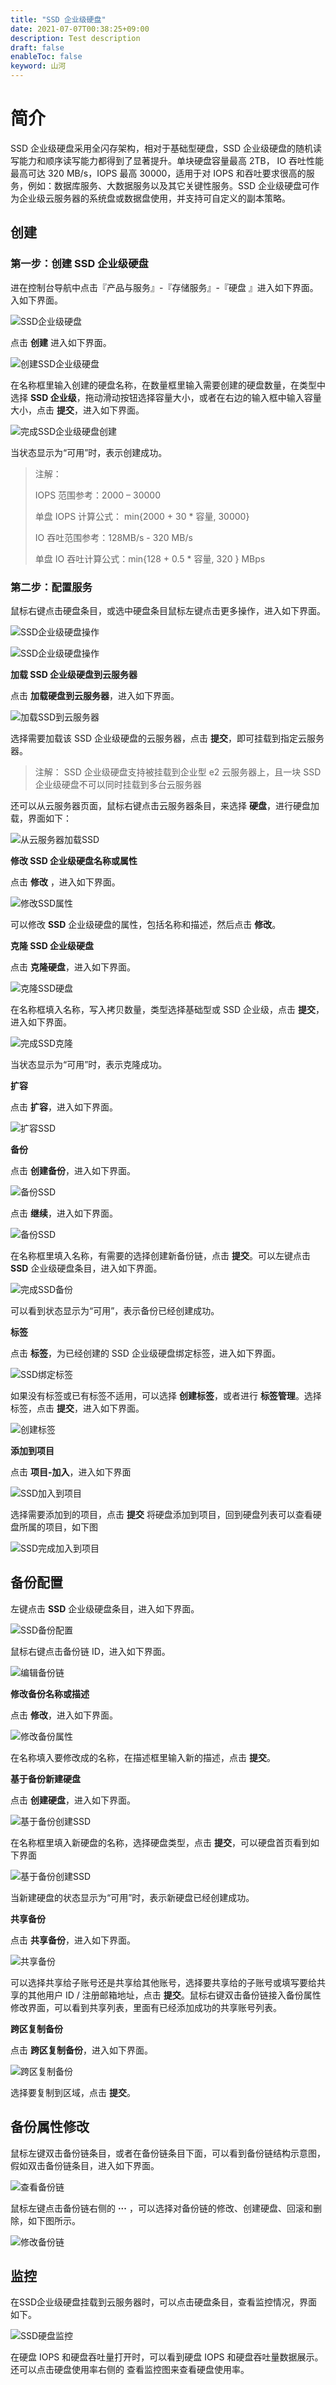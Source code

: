 ```yaml
---
title: "SSD 企业级硬盘"
date: 2021-07-07T00:38:25+09:00
description: Test description
draft: false
enableToc: false
keyword: 山河
---
```


# 简介

SSD 企业级硬盘采用全闪存架构，相对于基础型硬盘，SSD 企业级硬盘的随机读写能力和顺序读写能力都得到了显著提升。单块硬盘容量最高 2TB， IO 吞吐性能最高可达 320 MB/s，IOPS 最高 30000，适用于对 IOPS 和吞吐要求很高的服务，例如：数据库服务、大数据服务以及其它关键性服务。SSD 企业级硬盘可作为企业级云服务器的系统盘或数据盘使用，并支持可自定义的副本策略。

## 创建

### 第一步：创建 SSD 企业级硬盘


进在控制台导航中点击『产品与服务』-『存储服务』-『硬盘 』进入如下界面。入如下界面。

![SSD企业级硬盘](/storage/disk/manual/_images/create_ssd_1.png)

点击 **创建** 进入如下界面。

![创建SSD企业级硬盘](/storage/disk/manual/_images/create_ssd_2.png) 

在名称框里输入创建的硬盘名称，在数量框里输入需要创建的硬盘数量，在类型中选择 **SSD 企业级**，拖动滑动按钮选择容量大小，或者在右边的输入框中输入容量大小，点击 **提交**，进入如下界面。
 
![完成SSD企业级硬盘创建](/storage/disk/manual/_images/create_ssd_3.png)

当状态显示为“可用”时，表示创建成功。

> 注解：
>
> IOPS 范围参考：2000 – 30000
>
> 单盘 IOPS 计算公式： min{2000 + 30 * 容量, 30000}
>
> IO 吞吐范围参考：128MB/s - 320 MB/s
>
> 单盘 IO 吞吐计算公式：min{128 + 0.5 * 容量, 320 } MBps

### 第二步：配置服务

鼠标右键点击硬盘条目，或选中硬盘条目鼠标左键点击更多操作，进入如下界面。

![SSD企业级硬盘操作](/storage/disk/manual/_images/create_ssd_4.png)
 
![SSD企业级硬盘操作](/storage/disk/manual/_images/create_ssd_5.png)

**加载 SSD 企业级硬盘到云服务器**

点击 **加载硬盘到云服务器**，进入如下界面。

![加载SSD到云服务器](/storage/disk/manual/_images/create_ssd_6.png)

选择需要加载该 SSD 企业级硬盘的云服务器，点击 **提交**，即可挂载到指定云服务器。

> 注解： SSD 企业级硬盘支持被挂载到企业型 e2 云服务器上，且一块 SSD 企业级硬盘不可以同时挂载到多台云服务器

还可以从云服务器页面，鼠标右键点击云服务器条目，来选择 **硬盘**，进行硬盘加载，界面如下：

![从云服务器加载SSD](/storage/disk/manual/_images/create_ssd_7.png)

**修改 SSD 企业级硬盘名称或属性**  

点击 **修改** ，进入如下界面。
 
![修改SSD属性](/storage/disk/manual/_images/create_ssd_8.png)

可以修改 **SSD** 企业级硬盘的属性，包括名称和描述，然后点击 **修改**。

**克隆 SSD 企业级硬盘**

点击 **克隆硬盘**，进入如下界面。
 
![克隆SSD硬盘](/storage/disk/manual/_images/create_ssd_9.png)

在名称框填入名称，写入拷贝数量，类型选择基础型或 SSD 企业级，点击 **提交**，进入如下界面。

![完成SSD克隆](/storage/disk/manual/_images/create_ssd_10.png)

当状态显示为“可用”时，表示克隆成功。

**扩容**

点击 **扩容**，进入如下界面。
 
![扩容SSD](/storage/disk/manual/_images/create_ssd_11.png)

**备份**

点击 **创建备份**，进入如下界面。
 
![备份SSD](/storage/disk/manual/_images/create_ssd_12.png)

点击 **继续**，进入如下界面。
 
![备份SSD](/storage/disk/manual/_images/create_ssd_13.png)

在名称框里填入名称，有需要的选择创建新备份链，点击 **提交**。可以左键点击 **SSD** 企业级硬盘条目，进入如下界面。
 
![完成SSD备份](/storage/disk/manual/_images/create_ssd_14.png)

可以看到状态显示为“可用”，表示备份已经创建成功。

**标签**

点击 **标签**，为已经创建的 SSD 企业级硬盘绑定标签，进入如下界面。

![SSD绑定标签](/storage/disk/manual/_images/create_ssd_label.png)
 
如果没有标签或已有标签不适用，可以选择 **创建标签**，或者进行 **标签管理**。选择标签，点击 **提交**，进入如下界面。

![创建标签](/storage/disk/manual/_images/create_ssd_select_label.png)
 
**添加到项目**

点击 **项目-加入**，进入如下界面

![SSD加入到项目](/storage/disk/manual/_images/create_basic_project.png)

选择需要添加到的项目，点击 **提交** 将硬盘添加到项目，回到硬盘列表可以查看硬盘所属的项目，如下图

![SSD完成加入到项目](/storage/disk/manual/_images/create_basic_project2.png)

## 备份配置

左键点击 **SSD** 企业级硬盘条目，进入如下界面。
 
![SSD备份配置](/storage/disk/manual/_images/create_ssd_15.png)

鼠标右键点击备份链 ID，进入如下界面。
 
![编辑备份链](/storage/disk/manual/_images/create_ssd_16.png)

**修改备份名称或描述**

点击 **修改**，进入如下界面。
 
![修改备份属性](/storage/disk/manual/_images/create_ssd_17.png)

在名称填入要修改成的名称，在描述框里输入新的描述，点击 **提交**。

**基于备份新建硬盘**

点击 **创建硬盘**，进入如下界面。
 
![基于备份创建SSD](/storage/disk/manual/_images/create_ssd_18.png)

在名称框里填入新硬盘的名称，选择硬盘类型，点击 **提交**，可以硬盘首页看到如下界面
 
![基于备份创建SSD](/storage/disk/manual/_images/create_ssd_19.png)

当新建硬盘的状态显示为“可用”时，表示新硬盘已经创建成功。

**共享备份**

点击 **共享备份**，进入如下界面。
 
![共享备份](/storage/disk/manual/_images/create_ssd_20.png)

可以选择共享给子账号还是共享给其他账号，选择要共享给的子账号或填写要给共享的其他用户 ID / 注册邮箱地址，点击 **提交**。鼠标右键双击备份链接入备份属性修改界面，可以看到共享列表，里面有已经添加成功的共享账号列表。

**跨区复制备份**

点击 **跨区复制备份**，进入如下界面。
 
![跨区复制备份](/storage/disk/manual/_images/create_ssd_21.png)

选择要复制到区域，点击 **提交**。

## 备份属性修改

鼠标左键双击备份链条目，或者在备份链条目下面，可以看到备份链结构示意图，假如双击备份链条目，进入如下界面。
 
![查看备份链](/storage/disk/manual/_images/create_ssd_22.png)

鼠标左键点击备份链右侧的 **···** ，可以选择对备份链的修改、创建硬盘、回滚和删除，如下图所示。
 
![修改备份链](/storage/disk/manual/_images/create_ssd_23.png)

## 监控

在SSD企业级硬盘挂载到云服务器时，可以点击硬盘条目，查看监控情况，界面如下。
 
![SSD硬盘监控](/storage/disk/manual/_images/create_basic_22.png)

在硬盘 IOPS 和硬盘吞吐量打开时，可以看到硬盘 IOPS 和硬盘吞吐量数据展示。还可以点击硬盘使用率右侧的 查看监控图来查看硬盘使用率。

